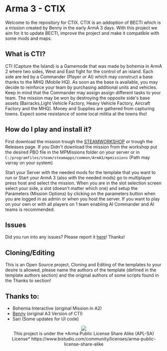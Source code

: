 # Arma 3 - CTIX

Welcome to the repository for CTIX. CTIX is an addoption of BECTI which is a mission created by Benny in the early ArmA 3 days. With this project we aim for it to update BECTI, improve the project and make it compatible with some mods and maps.

## What is CTI?
CTI (Capture the Island) is a Gamemode that was made by bohemia in ArmA 2 where two sides, West and East fight for the control of an
island. Each side are led by a Commander (Player or AI) which may construct a base thanks to the MHQ (Mobile HQ). As soon as the base is 
available, you may decide to reinforce your team by purchasing additional units and vehicles. Keep in mind that the Commander may assign 
assign different tasks to your team. The mission may be won by destroying the opposite side's base assets (Barracks,Light Vehicle Factory, 
Heavy Vehicle Factory, Aircraft Factory and the MHQ). Money and Supplies are gathered from capturing towns. Expect some resistance of some 
local militia at the towns tho!

## How do I play and install it?
First download the mission trough the <a href="http://steamcommunity.com/workshop/filedetails/?id=927466054">STEAMWORKSHOP</a> or trough the Releases page.
If you Didn't download the mission from the workshop put the desired PBO file in the MPMissions folder on your server or in 
`C:/programfiles/steam/steamapps/common/ArmA3/mpmissions` (Path may varray on your system) 

Start your Server with the needed mods for the template that you want to run or Start your ArmA 3 (also with the needed mods) go to 
multiplayer press host and select the mission. When you are in the slot selection screen select your side, a slot (doesn't matter which 
one) and setup the Parameters (Mission Options) by clicking on the parameters button when you are logged in as admin or when you host 
the server. If you want to play on your own or with all players on 1 team enabling AI Commander and AI teams is recommended.

## Issues
Did you run into any issues? Please report it <a href="https://github.com/RSpeekenbrink/ArmA-3-BECTI/issues">here</a>! Thanks!

## Cloning/Editing
This is an Open Source project, Cloning and Editing of the templates to your desire is allowed, please name the authors of the template 
(defined in the template authors section) and the original authors of some scripts found in the Thanks to section!

## Thanks to:
- Bohemia Interactive (original Mission in A2)
- <a href="https://forums.bistudio.com/forums/topic/156917-spmp-becti/">Benny</a> (original A3 Version of CTI)
- Sari (Some updates for UI code)

<p align="center">
  <a href="https://www.bistudio.com/community/licenses/arma-public-license-share-alike">
    <img src="https://www.bistudio.com/assets/img/licenses/APL-SA.png">
  </a></br>
  This project is under the *Arma Public License Share Alike (APL-SA) License*
https://www.bistudio.com/community/licenses/arma-public-license-share-alike
</p>

